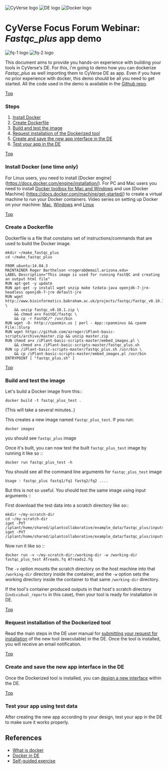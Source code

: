 <a id="top"></a>
<img src="http://imageshack.com/a/img921/9080/F5RKAh.png" alt="CyVerse logo">
<img src="http://imageshack.com/a/img923/2530/PG3oB4.png" alt="DE logo">
<img src="http://imageshack.com/a/img923/6969/JnPuWr.png" alt="Docker logo">

# CyVerse Focus Forum Webinar: *Fastqc_plus* app demo 

<a id="top"></a>
<img src="http://imageshack.com/a/img924/4108/f9PfBn.png" alt="fq-1 logo">
<img src="http://imageshack.com/a/img923/6054/z3D1pg.png" alt="fq-2 logo">

This document aims to provide you hands-on experience with building your tools in CyVerse's DE. For this, i'm going to demo how you can dockerize *Fastqc_plus* as well importing them to CyVerse DE as app. Even if you have no prior experience with docker, this demo should be all you need to get started. All the code used in the demo is available in the [Github repo](https://github.com/upendrak/docker-webinar-1).

<a href="#top" class="top" id="steps">Top</a>
### Steps
1. [Install Docker](#installdocker)
2. [Create Dockerfile](#createdockerfile)
3. [Build and test the image](#buildtest) 
4. [Request installation of the Dockerized tool](#request)
5. [Create and save the new app interface in the DE](#newUI)
6. [Test your app in the DE](#testapp)

<a href="#top" class="top" id="steps">Top</a>
<a id="installdocker"></a>
### Install Docker (one time only)

For Linux users, you need to install [Docker engine] (https://docs.docker.com/engine/installation/). For PC and Mac users you need to install [Docker toolbox for Mac and Windows](https://www.docker.com/products/docker-toolbox) and use [Docker Machine] (https://docs.docker.com/machine/get-started/) to create a virtual machine to run your Docker containers. Video series on setting up Docker on your machine: [Mac](https://www.youtube.com/watch?v=lNkVxDSRo7M), [Windows](https://youtu.be/S7NVloq0EBc) and [Linux](https://www.youtube.com/watch?v=V9AKvZZCWLc)


<a href="#top" class="top" id="steps">Top</a>
<a id="createdockerfile"></a>
### Create a Dockerfile
Dockerfile is a file that constains set of instructions/commands that are used to build the Docker image.

```
mkdir ~/make_fastqc_plus
cd ~/make_fastqc_plus
```
```
FROM ubuntu:14.04.3
MAINTAINER Roger Barthelson <rogerab@email.arizona.edu>
LABEL Description="This image is used for running FastQC and creating an output html file"
RUN apt-get -y update
RUN apt-get -y install wget unzip make tzdata-java openjdk-7-jre-headless openjdk-7-jre default-jre
RUN wget http://www.bioinformatics.babraham.ac.uk/projects/fastqc/fastqc_v0.10.1.zip \
    && unzip fastqc_v0.10.1.zip \
    && chmod a+x FastQC/fastqc \
    && cp -r FastQC/* /usr/bin
RUN wget -O- http://cpanmin.us | perl - App::cpanminus && cpanm File::Slurp
RUN wget https://github.com/azroger/iPlant-basic-scripts/archive/master.zip && unzip master.zip
RUN chmod a+x /iPlant-basic-scripts-master/embed_images.pl \
    && chmod a+x /iPlant-basic-scripts-master/fastqc_plus.sh
RUN cp /iPlant-basic-scripts-master/fastqc_plus.sh /usr/bin \
    && cp /iPlant-basic-scripts-master/embed_images.pl /usr/bin
ENTRYPOINT [ "fastqc_plus.sh" ]
```

<a href="#top" class="top" id="steps">Top</a>
<a id="buildtest"></a>
### Build and test the image

Let's build a Docker image from this::

`docker build -t fastqc_plus_test .`

(This will take a several minutes..)

This creates a new image named `fastqc_plus_test`. If you run:

`docker images`

you should see `fastqc_plus` image

Once it's built, you can now test the built `fastqc_plus_test` image by running it like so ::

`docker run fastqc_plus_test -h`

You should see all the command line arguments for `fastqc_plus_test` image

`Usage : fastqc_plus fastq1/fq1 fastq2/fq2 ....`

But this is not so useful. You should test the same image using input arguments ::

First download the test data into a scratch directory like so::

```
mkdir ~/my-scratch-dir
cd ~/my-scratch-dir
iget -PVT /iplant/home/shared/iplantcollaborative/example_data/fastqc_plus/inputs/ATreads.fq
iget -PVT /iplant/home/shared/iplantcollaborative/example_data/fastqc_plus/inputs/ATreads2.fq
```

Now run it like so ::

```
docker run -v ~/my-scratch-dir:/working-dir -w /working-dir fastqc_plus_test ATreads.fq ATreads2.fq
```
The `-v` option mounts the scratch directory on the host machine into that `/working-dir` directory inside the container, and the `-w` option sets the working directory inside the container to that same `/working-dir` directory.

If the tool's container produced outputs in that host's scratch directory (`individual_reports` in this case), then your tool is ready for installation in DE.

<a href="#top" class="top" id="steps">Top</a>
<a id="request"></a>
### Request installation of the Dockerized tool
Read the main steps in the DE user manual for [submitting your request for installation](https://wiki.cyverse.org/wiki/display/DEmanual/Requesting+Installation+of+a+New+Tool) of the new tool (executable) in the DE. Once the tool is installed, you will receive an email notification.


<a href="#top" class="top" id="steps">Top</a>
<a id="newUI"></a>
### Create and save the new app interface in the DE
Once the Dockerized tool is installed, you can [design a new interface](https://pods.iplantCollaborative.org/wiki/display/DEmanual/Designing+the+Interface) within the DE.


<a href="#top" class="top" id="steps">Top</a>
<a id="testapp"></a>
### Test your app using test data
After creating the new app according to your design, test your app in the DE to make sure it works properly.

## References
- [What is docker](https://www.docker.com/what-docker)
- [Docker in DE](https://pods.cyverse.org/wiki/display/DEmanual/Dockerizing+Your+Tools+for+the+CyVerse+Discovery+Environment#DockerizingYourToolsfortheCyVerseDiscoveryEnvironment-Steps)
- [Self-guided exercise](https://github.com/upendrak/docker-webinar-1/blob/master/exercise.md#optional)
